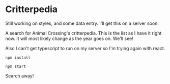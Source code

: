 # Critterpedia

Still working on styles, and some data entry. I'll get this on a server soon.


A search for Animal Crossing's critterpedia. This is the list as I have it right now. It will most likely change as the year goes on. We'll see!


Also I can't get typescript to run on my server so I'm trying again with react.


`npm install`

`npm start`

Search away!
